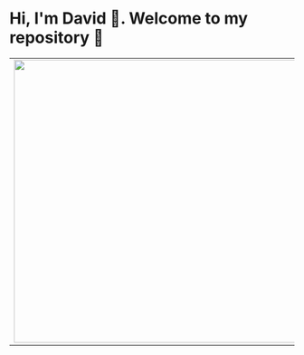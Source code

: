 
# Hi, I'm David :man:. Welcome to my repository :partying_face:  

<table>
  <tr>
    <td><img src="https://user-images.githubusercontent.com/68005809/195649683-559e7be0-b169-47cd-bf87-da7fdc07a540.gif" width="500" heigth="2"></td>
    <td>
       :man_technologist: I'm DataScience student<br>
    </td>
  </tr>
</table>

     





<!--


Here are some ideas to get you started:

- 🔭 I’m currently working on ...
- 🌱 I’m currently learning ...
- 👯 I’m looking to collaborate on ...
- 🤔 I’m looking for help with ...
- 💬 Ask me about ...
- 📫 How to reach me: ...
- 😄 Pronouns: ...
- ⚡ Fun fact: ...
-->

